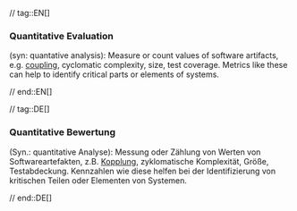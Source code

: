 // tag::EN[]
### Quantitative Evaluation

(syn: quantative analysis): Measure or count values of software artifacts,
e.g. [coupling](#term-coupling), cyclomatic complexity, size, test coverage. Metrics like these
can help to identify critical parts or elements of systems.

// end::EN[]

// tag::DE[]
### Quantitative Bewertung

(Syn.: quantitative Analyse): Messung oder Zählung von Werten von
Softwareartefakten, z.B. [Kopplung](#term-coupling), zyklomatische
Komplexität, Größe, Testabdeckung. Kennzahlen wie diese helfen bei der
Identifizierung von kritischen Teilen oder Elementen von Systemen.



// end::DE[]

